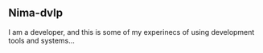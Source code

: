 ## Nima-dvlp

I am a developer, and this is some of my experinecs of using development tools and systems...
